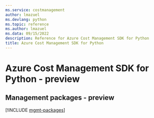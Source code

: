 ```yaml
---
ms.service: costmanagement
author: lmazuel
ms.devlang: python
ms.topic: reference
ms.author: lmazuel
ms.data: 09/15/2022
description: Reference for Azure Cost Management SDK for Python
title: Azure Cost Management SDK for Python
---
```

# Azure Cost Management SDK for Python - preview

## Management packages - preview
[!INCLUDE [mgmt-packages](cost-management-mgmt-index.md)]
